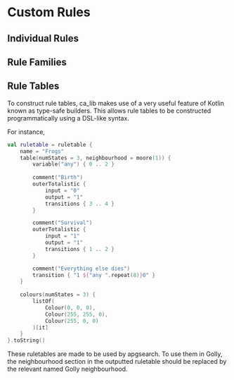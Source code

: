 # Custom Rules

## Individual Rules

## Rule Families

## Rule Tables
To construct rule tables, ca_lib makes use of a very useful feature of Kotlin known as type-safe builders.
This allows rule tables to be constructed programmatically using a DSL-like syntax.

For instance,
```kotlin
val ruletable = ruletable {
    name = "Frogs"
    table(numStates = 3, neighbourhood = moore(1)) {
        variable("any") { 0 .. 2 }
        
        comment("Birth")
        outerTotalistic {
            input = "0"
            output = "1"
            transitions { 3 .. 4 }
        }

        comment("Survival")
        outerTotalistic {
            input = "1"
            output = "1"
            transitions { 1 .. 2 }
        }

        comment("Everything else dies")
        transition { "1 ${"any ".repeat(8)}0" }
    }
    
    colours(numStates = 3) { 
        listOf(
            Colour(0, 0, 0), 
            Colour(255, 255, 0), 
            Colour(255, 0, 0)
        )[it] 
    }
}.toString()
```

These ruletables are made to be used by apgsearch. To use them in Golly, the neighbourhood section in the outputted ruletable
should be replaced by the relevant named Golly neighbourhood.
